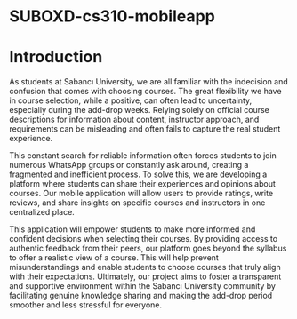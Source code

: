 # SUBOXD-cs310-mobileapp

 # Introduction 
As students at Sabancı University, we are all familiar with the indecision and confusion that comes with choosing courses. The great flexibility we have in course selection, while a positive, can often lead to uncertainty, especially during the add-drop weeks. Relying solely on official course descriptions for information about content, instructor approach, and requirements can be misleading and often fails to capture the real student experience.

This constant search for reliable information often forces students to join numerous WhatsApp groups or constantly ask around, creating a fragmented and inefficient process. To solve this, we are developing a platform where students can share their experiences and opinions about courses. Our mobile application will allow users to provide ratings, write reviews, and share insights on specific courses and instructors in one centralized place.

This application will empower students to make more informed and confident decisions when selecting their courses. By providing access to authentic feedback from their peers, our platform goes beyond the syllabus to offer a realistic view of a course. This will help prevent misunderstandings and enable students to choose courses that truly align with their expectations. Ultimately, our project aims to foster a transparent and supportive environment within the Sabancı University community by facilitating genuine knowledge sharing and making the add-drop period smoother and less stressful for everyone.
